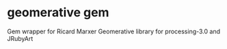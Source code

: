 # geomerative gem
Gem wrapper for Ricard Marxer Geomerative library for processing-3.0 and JRubyArt
